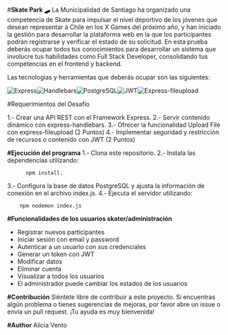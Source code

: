 #**Skate Park 🛹**
La Municipalidad de Santiago ha organizado una competencia de Skate para impulsar el nivel deportivo de los jóvenes que desean representar a Chile en los X Games del próximo año, y han iniciado la gestión para desarrollar la plataforma web en la que los participantes podrán registrarse y verificar el estado de su solicitud.
En esta prueba deberás ocupar todos tus conocimientos para desarrollar un sistema que involucre tus habilidades como Full Stack Developer, consolidando tus competencias en el frontend y backend.

Las tecnologías y herramientas que deberás ocupar son las siguientes:

![Express](https://img.shields.io/badge/Express-000000?style=for-the-badge&logo=express&logoColor=white)![Handlebars](https://img.shields.io/badge/Handlebars-FF7E5E?style=for-the-badge&logo=handlebars&logoColor=white)![PostgreSQL](https://img.shields.io/badge/PostgreSQL-336791?style=for-the-badge&logo=postgresql&logoColor=white)![JWT](https://img.shields.io/badge/JWT-000000?style=for-the-badge&logo=JSON%20web%20tokens&logoColor=white)![Express-fileupload](https://img.shields.io/badge/Express--fileupload-0000FF?style=for-the-badge&logo=express&logoColor=white)


#Requerimientos del Desafío

1.- Crear una API REST con el Framework Express.
2.- Servir contenido dinámico con express-handlebars.
3.- Ofrecer la funcionalidad Upload File con express-fileupload (2 Puntos)
4.- Implementar seguridad y restricción de recursos o contenido con JWT (2 Puntos)

**#Ejecución del programa**
1.- Clona este repositorio.
2.- Instala las dependencias utilizando:

```console
      npm install.
```

3.- Configura la base de datos PostgreSQL y ajusta la información de conexión en el archivo index.js.
4.- Ejecuta el servidor utilizando:

```console
    npm nodemon index.js
```

**#Funcionalidades de los usuarios skater/administración**
* Registrar nuevos participantes
* Iniciar sesión con email y password
* Autenticar a un usuario con sus credenciales
* Generar un token con JWT
* Modificar datos
* Eliminar cuenta
* Visualizar a todos los usuarios
* El administrador puede cambiar los estados de los usuarios

**#Contribución**
Siéntete libre de contribuir a este proyecto. Si encuentras algún problema o tienes sugerencias de mejoras, por favor abre un issue o envía un pull request. ¡Tu ayuda es muy bienvenida!

**#Author**
Alicia Vento




